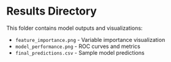 # Results Directory

This folder contains model outputs and visualizations:
- `feature_importance.png` - Variable importance visualization
- `model_performance.png` - ROC curves and metrics
- `final_predictions.csv` - Sample model predictions
